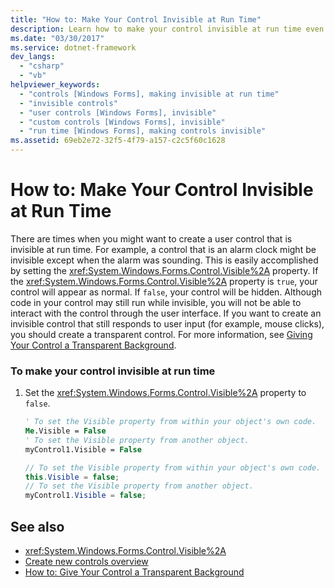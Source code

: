 ```yaml
---
title: "How to: Make Your Control Invisible at Run Time"
description: Learn how to make your control invisible at run time even though the code in your control may still be running behind the scenes. 
ms.date: "03/30/2017"
ms.service: dotnet-framework
dev_langs: 
  - "csharp"
  - "vb"
helpviewer_keywords: 
  - "controls [Windows Forms], making invisible at run time"
  - "invisible controls"
  - "user controls [Windows Forms], invisible"
  - "custom controls [Windows Forms], invisible"
  - "run time [Windows Forms], making controls invisible"
ms.assetid: 69eb2e72-32f5-4f79-a157-c2c5f60c1628
---
```

# How to: Make Your Control Invisible at Run Time

There are times when you might want to create a user control that is invisible at run time. For example, a control that is an alarm clock might be invisible except when the alarm was sounding. This is easily accomplished by setting the <xref:System.Windows.Forms.Control.Visible%2A> property. If the <xref:System.Windows.Forms.Control.Visible%2A> property is `true`, your control will appear as normal. If `false`, your control will be hidden. Although code in your control may still run while invisible, you will not be able to interact with the control through the user interface. If you want to create an invisible control that still responds to user input (for example, mouse clicks), you should create a transparent control. For more information, see [Giving Your Control a Transparent Background](how-to-give-your-control-a-transparent-background.md).

### To make your control invisible at run time

1. Set the <xref:System.Windows.Forms.Control.Visible%2A> property to `false`.

    ```vb
    ' To set the Visible property from within your object's own code.
    Me.Visible = False
    ' To set the Visible property from another object.
    myControl1.Visible = False
    ```

    ```csharp
    // To set the Visible property from within your object's own code.
    this.Visible = false;
    // To set the Visible property from another object.
    myControl1.Visible = false;
    ```

## See also

- <xref:System.Windows.Forms.Control.Visible%2A>
- [Create new controls overview](../controls-design/overview.md)
- [How to: Give Your Control a Transparent Background](how-to-give-your-control-a-transparent-background.md)
